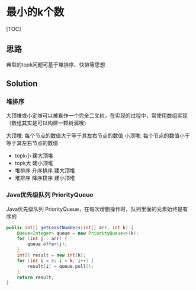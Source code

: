 # 最小的k个数

[TOC]

## 思路

典型的topk问题可基于堆排序、快排等思想

## Solution

### 堆排序

大顶堆或小定堆可以被看作一个完全二叉树，在实现的过程中，常使用数组实现（数组其实是可以构建一颗树滴哦）

大顶堆: 每个节点的数值大于等于其左右节点的数值
小顶堆: 每个节点的数值小于等于其左右节点的数值

- topk小 建大顶堆
- topk大 建小顶堆
- 堆排序 升序排序 建大顶堆
- 堆排序 降序排序 建小顶堆

### Java优先级队列 PriorityQueue

Java优先级队列 PriorityQueue，在每次增删操作时，队列里面的元素始终是有序的

```java
public int[] getLeastNumbers(int[] arr, int k) {
    Queue<Integer> queue = new PriorityQueue<>(k);
    for (int j : arr) {
        queue.offer(j);
    }
    int[] result = new int[k];
    for (int i = 0; i < k; i++) {
        result[i] = queue.poll();
    }
    return result;
}
```
